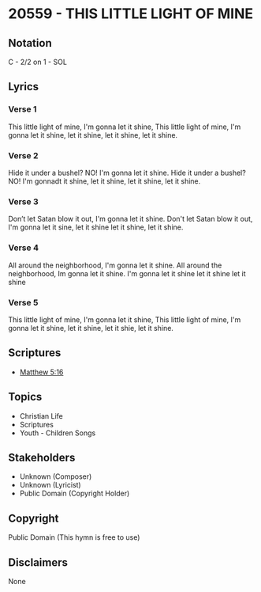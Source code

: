# 20559 - THIS LITTLE LIGHT OF MINE

## Notation

C - 2/2 on 1 - SOL

## Lyrics

### Verse 1

This little light of mine, I'm gonna let it shine, This little light of mine, I'm gonna let it shine, let it shine, let it shine, let it shine.

### Verse 2

Hide it under a bushel? NO! I'm gonna let it shine. Hide it under a bushel? NO! I'm gonnadt it shine, let it shine, let it shine, let it shine.

### Verse 3

Don’t let Satan blow it out, I'm gonna let it shine. Don't let Satan blow it out, I'm gonna let it sine, let it shine let it shine, let it shine.

### Verse 4

All around the neighborhood, I'm gonna let it shine. All around the neighborhood, Im gonna let it shine.  I'm gonna let it shine let it shine let it shine

### Verse 5

This little light of mine, I'm gonna let it shine, This little light of mine, I'm gonna let it shine, let it shine, let it shie, let it shine.


## Scriptures

- [Matthew 5:16](https://www.biblegateway.com/passage/?search=Matthew%205%3A16)

## Topics

- Christian Life
- Scriptures
- Youth - Children Songs

## Stakeholders

- Unknown (Composer)
- Unknown (Lyricist)
- Public Domain (Copyright Holder)

## Copyright

Public Domain
(This hymn is free to use)

## Disclaimers

None

